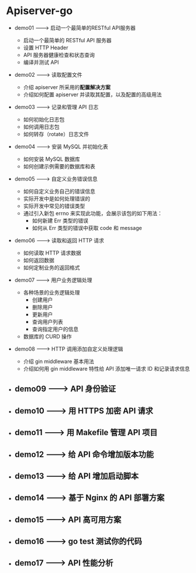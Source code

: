 # Apiserver-go  

- demo01  ---> 启动一个最简单的RESTful API服务器     
    - 启动一个最简单的 RESTful API 服务器
    - 设置 HTTP Header
    - API 服务器健康检查和状态查询
    - 编译并测试 API

- demo02  ---> 读取配置文件 
    - 介绍 apiserver 所采用的**配置解决方案**
    - 介绍如何配置 apiserver 并读取其配置，以及配置的高级用法
- demo03  ---> 记录和管理 API 日志   
    - 如何初始化日志包 
    - 如何调用日志包 
    - 如何转存（rotate）日志文件  
- demo04  ---> 安装 MySQL 并初始化表
    - 如何安装 MySQL 数据库 
    - 如何创建示例需要的数据库和表  
- demo05  ---> 自定义业务错误信息
    - 如何自定义业务自己的错误信息
    - 实际开发中是如何处理错误的
    - 实际开发中常见的错误类型
    - 通过引入新包 errno 来实现此功能，会展示该包的如下用法：
        - 如何新建 Err 类型的错误
        - 如何从 Err 类型的错误中获取 code 和 message

- demo06  ---> 读取和返回 HTTP 请求  
    - 如何读取 HTTP 请求数据
    - 如何返回数据
    - 如何定制业务的返回格式
- demo07  ---> 用户业务逻辑处理
    - 各种场景的业务逻辑处理
        - 创建用户
        - 删除用户
        - 更新用户
        - 查询用户列表
        - 查询指定用户的信息
    - 数据库的 CURD 操作
- demo08  ---> HTTP 调用添加自定义处理逻辑
    - 介绍 gin middleware 基本用法
    - 介绍如何用 gin middleware 特性给 API 添加唯一请求 ID 和记录请求信息
- demo09  ---> API 身份验证
    - 
- demo10  ---> 用 HTTPS 加密 API 请求
    - 
- demo11  ---> 用 Makefile 管理 API 项目
    - 
- demo12  ---> 给 API 命令增加版本功能
    - 
- demo13  ---> 给 API 增加启动脚本
    - 
- demo14  ---> 基于 Nginx 的 API 部署方案
    - 
- demo15  ---> API 高可用方案
    - 
- demo16  ---> go test 测试你的代码
    - 
- demo17  ---> API 性能分析
    - 



    

     


